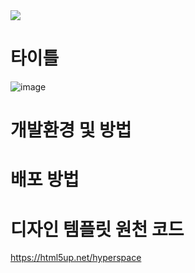 <img src="https://velog.velcdn.com/images/dhkdtld37/post/7eee636e-6ef1-4b25-97b0-ccc2c31237d6/image.PNG">

# 타이틀
![image](https://github.com/dhkdtld37/dhkdtld37.github.io/assets/149128094/7e229877-a874-4b16-aa3c-e69e9d7f000c)

# 개발환경 및 방법

# 배포 방법

# 디자인 템플릿 원천 코드
https://html5up.net/hyperspace
